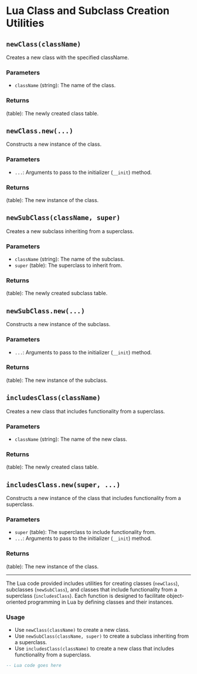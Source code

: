 # Lua Class and Subclass Creation Utilities

## `newClass(className)`

Creates a new class with the specified className.

### Parameters

- `className` (string): The name of the class.

### Returns

(table): The newly created class table.

## `newClass.new(...)`

Constructs a new instance of the class.

### Parameters

- `...`: Arguments to pass to the initializer (`__init`) method.

### Returns

(table): The new instance of the class.

## `newSubClass(className, super)`

Creates a new subclass inheriting from a superclass.

### Parameters

- `className` (string): The name of the subclass.
- `super` (table): The superclass to inherit from.

### Returns

(table): The newly created subclass table.

## `newSubClass.new(...)`

Constructs a new instance of the subclass.

### Parameters

- `...`: Arguments to pass to the initializer (`__init`) method.

### Returns

(table): The new instance of the subclass.

## `includesClass(className)`

Creates a new class that includes functionality from a superclass.

### Parameters

- `className` (string): The name of the new class.

### Returns

(table): The newly created class table.

## `includesClass.new(super, ...)`

Constructs a new instance of the class that includes functionality from a superclass.

### Parameters

- `super` (table): The superclass to include functionality from.
- `...`: Arguments to pass to the initializer (`__init`) method.

### Returns

(table): The new instance of the class.

---

The Lua code provided includes utilities for creating classes (`newClass`), subclasses (`newSubClass`), and classes that include functionality from a superclass (`includesClass`). Each function is designed to facilitate object-oriented programming in Lua by defining classes and their instances.

### Usage

- Use `newClass(className)` to create a new class.
- Use `newSubClass(className, super)` to create a subclass inheriting from a superclass.
- Use `includesClass(className)` to create a new class that includes functionality from a superclass.

```lua
-- Lua code goes here
